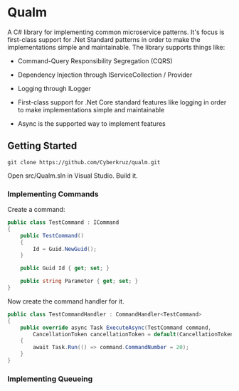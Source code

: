# Qualm

A C# library for implementing common microservice patterns. It's focus is first-class support for .Net Standard patterns in order to make the implementations simple and maintainable. The library supports things like:

* Command-Query Responsibility Segregation (CQRS)
* Dependency Injection through IServiceCollection / Provider
* Logging through ILogger<T>

* First-class support for .Net Core standard features like logging in order to make implementations simple and maintainable
* Async is the supported way to implement features

## Getting Started

```
git clone https://github.com/Cyberkruz/qualm.git
```

Open src/Qualm.sln in Visual Studio. Build it.

### Implementing Commands

Create a command:

```csharp
public class TestCommand : ICommand
{
    public TestCommand()
    {
        Id = Guid.NewGuid();
    }

    public Guid Id { get; set; }

    public string Parameter { get; set; }
}
```

Now create the command handler for it.

```csharp
public class TestCommandHandler : CommandHandler<TestCommand>
{
    public override async Task ExecuteAsync(TestCommand command, 
        CancellationToken cancellationToken = default(CancellationToken))
    {
        await Task.Run(() => command.CommandNumber = 20);
    }
}
```

### Implementing Queueing

